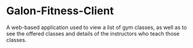 # Galon-Fitness-Client
A web-based application used to view a list of gym classes, as well as to see the offered classes and details of the instructors who teach those classes.
